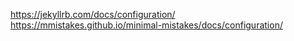 https://jekyllrb.com/docs/configuration/
https://mmistakes.github.io/minimal-mistakes/docs/configuration/
